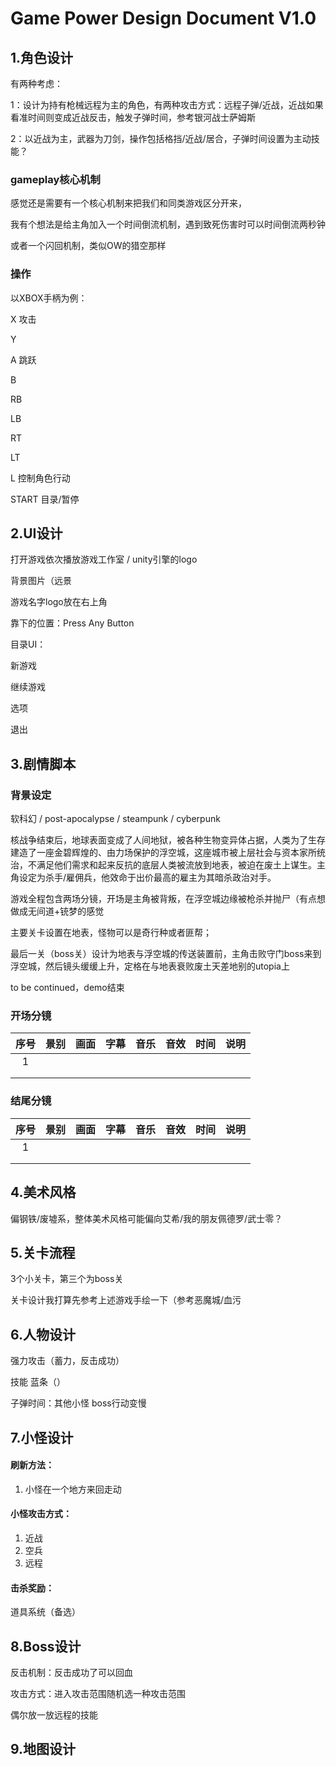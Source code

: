 # Game Power Design Document V1.0



## 1.角色设计

有两种考虑：

1：设计为持有枪械远程为主的角色，有两种攻击方式：远程子弹/近战，近战如果看准时间则变成近战反击，触发子弹时间，参考银河战士萨姆斯

2：以近战为主，武器为刀剑，操作包括格挡/近战/居合，子弹时间设置为主动技能？

### gameplay核心机制

感觉还是需要有一个核心机制来把我们和同类游戏区分开来，

我有个想法是给主角加入一个时间倒流机制，遇到致死伤害时可以时间倒流两秒钟

或者一个闪回机制，类似OW的猎空那样

### 操作

以XBOX手柄为例：

X 攻击

Y

A 跳跃

B

RB

LB

RT

LT

L 控制角色行动

START 目录/暂停



## 2.UI设计

打开游戏依次播放游戏工作室 / unity引擎的logo

背景图片（远景

游戏名字logo放在右上角

靠下的位置：Press Any Button



目录UI：

新游戏

继续游戏

选项

退出



## 3.剧情脚本

### 背景设定

软科幻 / post-apocalypse / steampunk / cyberpunk

核战争结束后，地球表面变成了人间地狱，被各种生物变异体占据，人类为了生存建造了一座金碧辉煌的、由力场保护的浮空城，这座城市被上层社会与资本家所统治，不满足他们需求和起来反抗的底层人类被流放到地表，被迫在废土上谋生。主角设定为杀手/雇佣兵，他效命于出价最高的雇主为其暗杀政治对手。

游戏全程包含两场分镜，开场是主角被背叛，在浮空城边缘被枪杀并抛尸（有点想做成无间道+铳梦的感觉

主要关卡设置在地表，怪物可以是奇行种或者匪帮；

最后一关（boss关）设计为地表与浮空城的传送装置前，主角击败守门boss来到浮空城，然后镜头缓缓上升，定格在与地表衰败废土天差地别的utopia上

to be continued，demo结束

### 开场分镜

| 序号 | 景别 | 画面 | 字幕 | 音乐 | 音效 | 时间 | 说明 |
| :--: | :--: | :--: | :--: | :--: | :--: | :--: | :--: |
|  1   |      |      |      |      |      |      |      |
|      |      |      |      |      |      |      |      |
|      |      |      |      |      |      |      |      |

### 结尾分镜

| 序号 | 景别 | 画面 | 字幕 | 音乐 | 音效 | 时间 | 说明 |
| :--: | :--: | :--: | :--: | :--: | :--: | :--: | :--: |
|  1   |      |      |      |      |      |      |      |
|      |      |      |      |      |      |      |      |
|      |      |      |      |      |      |      |      |



## 4.美术风格

偏钢铁/废墟系，整体美术风格可能偏向艾希/我的朋友佩德罗/武士零？



## 5.关卡流程

3个小关卡，第三个为boss关

关卡设计我打算先参考上述游戏手绘一下（参考恶魔城/血污





## 6.人物设计

强力攻击（蓄力，反击成功）

技能  蓝条（）

子弹时间：其他小怪 boss行动变慢

## 7.小怪设计

#### 刷新方法：

1. 小怪在一个地方来回走动

#### 小怪攻击方式：

1. 近战
2. 空兵
3. 远程

#### 击杀奖励：

道具系统（备选）

## 8.Boss设计

反击机制：反击成功了可以回血

攻击方式：进入攻击范围随机选一种攻击范围

偶尔放一放远程的技能





## 9.地图设计

